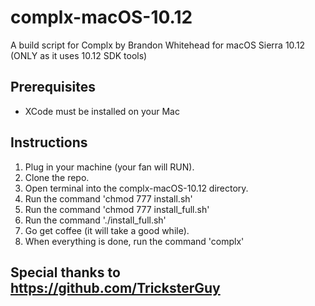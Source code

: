 # complx-macOS-10.12
A build script for Complx by Brandon Whitehead for macOS Sierra 10.12 (ONLY as it uses 10.12 SDK tools)

## Prerequisites
- XCode must be installed on your Mac

## Instructions
1. Plug in your machine (your fan will RUN).
2. Clone the repo.
3. Open terminal into the complx-macOS-10.12 directory.
4. Run the command 'chmod 777 install.sh'
5. Run the command 'chmod 777 install_full.sh'
6. Run the command './install_full.sh'
7. Go get coffee (it will take a good while).
8. When everything is done, run the command 'complx'

## Special thanks to https://github.com/TricksterGuy
